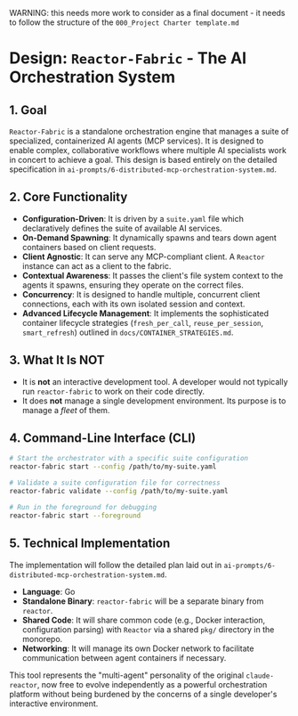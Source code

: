 
WARNING: this needs more work to consider as a final document - it needs to follow the structure of the `000_Project Charter template.md`

# Design: `Reactor-Fabric` - The AI Orchestration System

## 1. Goal

`Reactor-Fabric` is a standalone orchestration engine that manages a suite of specialized, containerized AI agents (MCP services). It is designed to enable complex, collaborative workflows where multiple AI specialists work in concert to achieve a goal. This design is based entirely on the detailed specification in `ai-prompts/6-distributed-mcp-orchestration-system.md`.

## 2. Core Functionality

-   **Configuration-Driven**: It is driven by a `suite.yaml` file which declaratively defines the suite of available AI services.
-   **On-Demand Spawning**: It dynamically spawns and tears down agent containers based on client requests.
-   **Client Agnostic**: It can serve any MCP-compliant client. A `Reactor` instance can act as a client to the fabric.
-   **Contextual Awareness**: It passes the client's file system context to the agents it spawns, ensuring they operate on the correct files.
-   **Concurrency**: It is designed to handle multiple, concurrent client connections, each with its own isolated session and context.
-   **Advanced Lifecycle Management**: It implements the sophisticated container lifecycle strategies (`fresh_per_call`, `reuse_per_session`, `smart_refresh`) outlined in `docs/CONTAINER_STRATEGIES.md`.

## 3. What It Is NOT

-   It is **not** an interactive development tool. A developer would not typically run `reactor-fabric` to work on their code directly.
-   It does **not** manage a single development environment. Its purpose is to manage a *fleet* of them.

## 4. Command-Line Interface (CLI)

```bash
# Start the orchestrator with a specific suite configuration
reactor-fabric start --config /path/to/my-suite.yaml

# Validate a suite configuration file for correctness
reactor-fabric validate --config /path/to/my-suite.yaml

# Run in the foreground for debugging
reactor-fabric start --foreground
```

## 5. Technical Implementation

The implementation will follow the detailed plan laid out in `ai-prompts/6-distributed-mcp-orchestration-system.md`.

-   **Language**: Go
-   **Standalone Binary**: `reactor-fabric` will be a separate binary from `reactor`.
-   **Shared Code**: It will share common code (e.g., Docker interaction, configuration parsing) with `Reactor` via a shared `pkg/` directory in the monorepo.
-   **Networking**: It will manage its own Docker network to facilitate communication between agent containers if necessary.

This tool represents the "multi-agent" personality of the original `claude-reactor`, now free to evolve independently as a powerful orchestration platform without being burdened by the concerns of a single developer's interactive environment.
